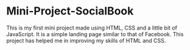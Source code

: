 # Mini-Project-SocialBook
This is my first mini project made using HTML, CSS and a little bit of JavaScript. It is a simple landing page similar to that of Facebook. This project has helped me in improving my skills of HTML and CSS.
